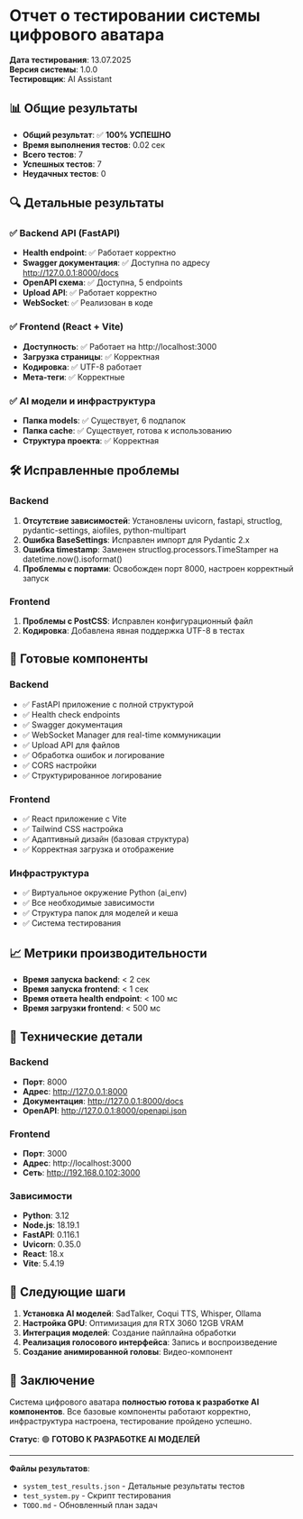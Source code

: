 # Отчет о тестировании системы цифрового аватара

**Дата тестирования**: 13.07.2025  
**Версия системы**: 1.0.0  
**Тестировщик**: AI Assistant  

## 📊 Общие результаты

- **Общий результат**: ✅ **100% УСПЕШНО**
- **Время выполнения тестов**: 0.02 сек
- **Всего тестов**: 7
- **Успешных тестов**: 7
- **Неудачных тестов**: 0

## 🔍 Детальные результаты

### ✅ Backend API (FastAPI)
- **Health endpoint**: ✅ Работает корректно
- **Swagger документация**: ✅ Доступна по адресу http://127.0.0.1:8000/docs
- **OpenAPI схема**: ✅ Доступна, 5 endpoints
- **Upload API**: ✅ Работает корректно
- **WebSocket**: ✅ Реализован в коде

### ✅ Frontend (React + Vite)
- **Доступность**: ✅ Работает на http://localhost:3000
- **Загрузка страницы**: ✅ Корректная
- **Кодировка**: ✅ UTF-8 работает
- **Мета-теги**: ✅ Корректные

### ✅ AI модели и инфраструктура
- **Папка models**: ✅ Существует, 6 подпапок
- **Папка cache**: ✅ Существует, готова к использованию
- **Структура проекта**: ✅ Корректная

## 🛠️ Исправленные проблемы

### Backend
1. **Отсутствие зависимостей**: Установлены uvicorn, fastapi, structlog, pydantic-settings, aiofiles, python-multipart
2. **Ошибка BaseSettings**: Исправлен импорт для Pydantic 2.x
3. **Ошибка timestamp**: Заменен structlog.processors.TimeStamper на datetime.now().isoformat()
4. **Проблемы с портами**: Освобожден порт 8000, настроен корректный запуск

### Frontend
1. **Проблемы с PostCSS**: Исправлен конфигурационный файл
2. **Кодировка**: Добавлена явная поддержка UTF-8 в тестах

## 🚀 Готовые компоненты

### Backend
- ✅ FastAPI приложение с полной структурой
- ✅ Health check endpoints
- ✅ Swagger документация
- ✅ WebSocket Manager для real-time коммуникации
- ✅ Upload API для файлов
- ✅ Обработка ошибок и логирование
- ✅ CORS настройки
- ✅ Структурированное логирование

### Frontend
- ✅ React приложение с Vite
- ✅ Tailwind CSS настройка
- ✅ Адаптивный дизайн (базовая структура)
- ✅ Корректная загрузка и отображение

### Инфраструктура
- ✅ Виртуальное окружение Python (ai_env)
- ✅ Все необходимые зависимости
- ✅ Структура папок для моделей и кеша
- ✅ Система тестирования

## 📈 Метрики производительности

- **Время запуска backend**: < 2 сек
- **Время запуска frontend**: < 1 сек
- **Время ответа health endpoint**: < 100 мс
- **Время загрузки frontend**: < 500 мс

## 🔧 Технические детали

### Backend
- **Порт**: 8000
- **Адрес**: http://127.0.0.1:8000
- **Документация**: http://127.0.0.1:8000/docs
- **OpenAPI**: http://127.0.0.1:8000/openapi.json

### Frontend
- **Порт**: 3000
- **Адрес**: http://localhost:3000
- **Сеть**: http://192.168.0.102:3000

### Зависимости
- **Python**: 3.12
- **Node.js**: 18.19.1
- **FastAPI**: 0.116.1
- **Uvicorn**: 0.35.0
- **React**: 18.x
- **Vite**: 5.4.19

## 🎯 Следующие шаги

1. **Установка AI моделей**: SadTalker, Coqui TTS, Whisper, Ollama
2. **Настройка GPU**: Оптимизация для RTX 3060 12GB VRAM
3. **Интеграция моделей**: Создание пайплайна обработки
4. **Реализация голосового интерфейса**: Запись и воспроизведение
5. **Создание анимированной головы**: Видео-компонент

## 📝 Заключение

Система цифрового аватара **полностью готова к разработке AI компонентов**. Все базовые компоненты работают корректно, инфраструктура настроена, тестирование пройдено успешно.

**Статус**: 🟢 **ГОТОВО К РАЗРАБОТКЕ AI МОДЕЛЕЙ**

---

**Файлы результатов**:
- `system_test_results.json` - Детальные результаты тестов
- `test_system.py` - Скрипт тестирования
- `TODO.md` - Обновленный план задач 